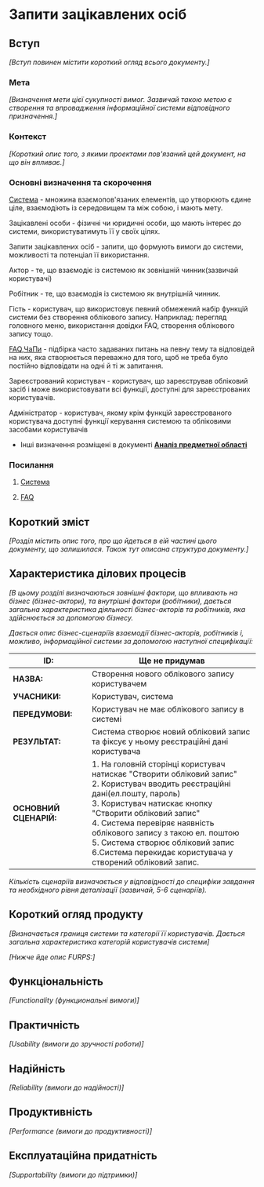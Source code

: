 # Запити зацікавлених осіб

## Вступ

*[Вступ повинен містити короткий огляд всього документу.]*

### Мета 

*[Визначення мети цієї сукупності вимог. Зазвичай такою метою є створення та впровадження 
 інформаційної системи відповідного призначення.]*

### Контекст

*[Короткий опис того, з якими проектами пов'язаний цей документ, на що він впливає.]*


### Основні визначення та скорочення

[Система](https://uk.wikipedia.org/wiki/%D0%A1%D0%B8%D1%81%D1%82%D0%B5%D0%BC%D0%B0) -  множина взаємопов'язаних елементів, що утворюють єдине ціле, взаємодіють із середовищем та між собою, і мають мету.

Зацікавлені особи - фізичні чи юридичні особи, що мають інтерес до системи, використуватимуть її у своїх цілях.

Запити зацікавлених осіб - запити, що формують вимоги до системи, можливості та потенціал її використання.

Актор - те, що взаємодіє із системою як зовнішній чинник(зазвичай користувачі)

Робітник - те, що взаємодія із системою як внутрішній чинник.

Гість - користувач, що використовує певний обмежений набір функцій системи без створення облікового запису. Наприклад: перегляд головного меню, використання довідки FAQ, створення облікового запису тощо.

[FAQ,ЧаПи](https://uk.wikipedia.org/wiki/FAQ) - підбірка часто задаваних питань на певну тему та відповідей на них, яка створюється переважно для того, щоб не треба було постійно відповідати на одні й ті ж запитання.

Зареєстрований користувач - користувач, що зареєстрував обліковий засіб і може використовувати всі функції, доступні для зареєстрованих користувачів.

Адміністратор - користувач, якому крім функцій зареєстрованого користувача доступні функції керування системою та обліковими засобами користувачів

* Інші визначення розміщені в документі **[Аналіз предметної області](https://github.com/VladiusVostokus/Media-content-analysis-system_DB/blob/Vladik/docs/requirements/state-of-the-art.md#%D0%BE%D1%81%D0%BD%D0%BE%D0%B2%D0%BD%D1%96-%D0%B2%D0%B8%D0%B7%D0%BD%D0%B0%D1%87%D0%B5%D0%BD%D0%BD%D1%8F)**


### Посилання

1. [Система](https://uk.wikipedia.org/wiki/%D0%A1%D0%B8%D1%81%D1%82%D0%B5%D0%BC%D0%B0)

2. [FAQ](https://uk.wikipedia.org/wiki/FAQ)


## Короткий зміст

*[Розділ містить опис того, про що йдеться в еій частині цього документу, що залишилася. 
Також тут описана структура документу.]*

## Характеристика ділових процесів

*[В цьому розділі визначаються зовнішні фактори, що впливають на бізнес (бізнес-актори), 
та внутрішні фактори (робітники), дається загальна характеристика діяльності бізнес-акторів 
та робітників, яка здійснюється за допомогою бізнесу.*

*Дається опис бізнес-сценаріїв взаємодії бізнес-акторів, робітників і, можливо, інформаційної системи за допомогою наступної
специфікації:*

| **ID:**                | Ще не придумав|
|-|-|
| **НАЗВА:**             | Створення нового облікового запису користувачем|
| **УЧАСНИКИ:**          | Користувач, система|                                                                              
| **ПЕРЕДУМОВИ:**        | Користувач не має облікового запису в системі|                                                                                              
| **РЕЗУЛЬТАТ:**         | Система створює новий обліковий запис та фіксує у ньому реєстраційні дані користувача|
| **ОСНОВНИЙ СЦЕНАРІЙ:** | 1. На головній сторінці користувач натискає "Створити обліковий запис"<br/>2. Користувач вводить реєстраційні дані(ел.пошту, пароль)<br/>3. Користувач натискає кнопку "Створити обліковий запис"<br/>4. Система перевіряє наявність облікового запису з такою ел. поштою<br/>5. Система створює обліковий запис<br/>6.Система перекидає користувача у створений обліковий запис. |

*Кількість сценаріїв визначається у відповідності до специфіки завдання та необхідного 
рівня деталізації (зазвичай, 5-6 сценаріїв).*

## Короткий огляд продукту

*[Визначається границя системи та категорії її користувачів. Дається загальна характеристика категорій користувачів
системи]*

*[Нижче йде опис FURPS:]*


## Функціональність

*[Functionality (функциональні вимоги)]*

## Практичність

*[Usability (вимоги до зручності роботи)]*

## Надійність

*[Reliability (вимоги до надійності)]*

## Продуктивність

*[Performance (вимоги до продуктивності)]*

## Експлуатаційна придатність

*[Supportability (вимоги до підтримки)]*

